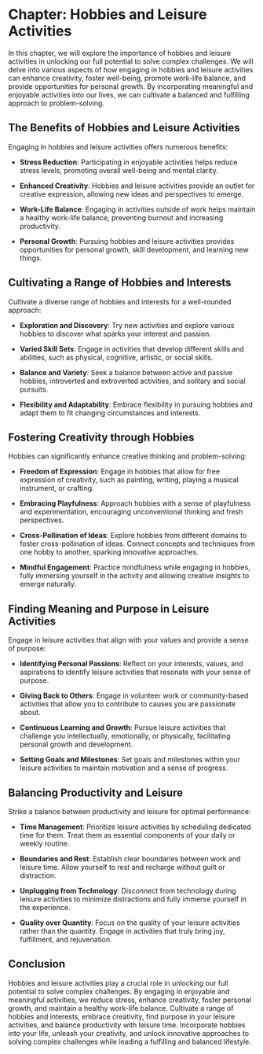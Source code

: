 Chapter: Hobbies and Leisure Activities
=======================================

In this chapter, we will explore the importance of hobbies and leisure activities in unlocking our full potential to solve complex challenges. We will delve into various aspects of how engaging in hobbies and leisure activities can enhance creativity, foster well-being, promote work-life balance, and provide opportunities for personal growth. By incorporating meaningful and enjoyable activities into our lives, we can cultivate a balanced and fulfilling approach to problem-solving.

The Benefits of Hobbies and Leisure Activities
----------------------------------------------

Engaging in hobbies and leisure activities offers numerous benefits:

* **Stress Reduction**: Participating in enjoyable activities helps reduce stress levels, promoting overall well-being and mental clarity.

* **Enhanced Creativity**: Hobbies and leisure activities provide an outlet for creative expression, allowing new ideas and perspectives to emerge.

* **Work-Life Balance**: Engaging in activities outside of work helps maintain a healthy work-life balance, preventing burnout and increasing productivity.

* **Personal Growth**: Pursuing hobbies and leisure activities provides opportunities for personal growth, skill development, and learning new things.

Cultivating a Range of Hobbies and Interests
--------------------------------------------

Cultivate a diverse range of hobbies and interests for a well-rounded approach:

* **Exploration and Discovery**: Try new activities and explore various hobbies to discover what sparks your interest and passion.

* **Varied Skill Sets**: Engage in activities that develop different skills and abilities, such as physical, cognitive, artistic, or social skills.

* **Balance and Variety**: Seek a balance between active and passive hobbies, introverted and extroverted activities, and solitary and social pursuits.

* **Flexibility and Adaptability**: Embrace flexibility in pursuing hobbies and adapt them to fit changing circumstances and interests.

Fostering Creativity through Hobbies
------------------------------------

Hobbies can significantly enhance creative thinking and problem-solving:

* **Freedom of Expression**: Engage in hobbies that allow for free expression of creativity, such as painting, writing, playing a musical instrument, or crafting.

* **Embracing Playfulness**: Approach hobbies with a sense of playfulness and experimentation, encouraging unconventional thinking and fresh perspectives.

* **Cross-Pollination of Ideas**: Explore hobbies from different domains to foster cross-pollination of ideas. Connect concepts and techniques from one hobby to another, sparking innovative approaches.

* **Mindful Engagement**: Practice mindfulness while engaging in hobbies, fully immersing yourself in the activity and allowing creative insights to emerge naturally.

Finding Meaning and Purpose in Leisure Activities
-------------------------------------------------

Engage in leisure activities that align with your values and provide a sense of purpose:

* **Identifying Personal Passions**: Reflect on your interests, values, and aspirations to identify leisure activities that resonate with your sense of purpose.

* **Giving Back to Others**: Engage in volunteer work or community-based activities that allow you to contribute to causes you are passionate about.

* **Continuous Learning and Growth**: Pursue leisure activities that challenge you intellectually, emotionally, or physically, facilitating personal growth and development.

* **Setting Goals and Milestones**: Set goals and milestones within your leisure activities to maintain motivation and a sense of progress.

Balancing Productivity and Leisure
----------------------------------

Strike a balance between productivity and leisure for optimal performance:

* **Time Management**: Prioritize leisure activities by scheduling dedicated time for them. Treat them as essential components of your daily or weekly routine.

* **Boundaries and Rest**: Establish clear boundaries between work and leisure time. Allow yourself to rest and recharge without guilt or distraction.

* **Unplugging from Technology**: Disconnect from technology during leisure activities to minimize distractions and fully immerse yourself in the experience.

* **Quality over Quantity**: Focus on the quality of your leisure activities rather than the quantity. Engage in activities that truly bring joy, fulfillment, and rejuvenation.

Conclusion
----------

Hobbies and leisure activities play a crucial role in unlocking our full potential to solve complex challenges. By engaging in enjoyable and meaningful activities, we reduce stress, enhance creativity, foster personal growth, and maintain a healthy work-life balance. Cultivate a range of hobbies and interests, embrace creativity, find purpose in your leisure activities, and balance productivity with leisure time. Incorporate hobbies into your life, unleash your creativity, and unlock innovative approaches to solving complex challenges while leading a fulfilling and balanced lifestyle.
